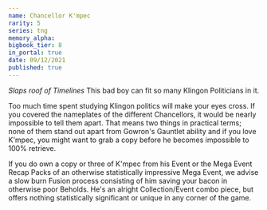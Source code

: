 ```yaml
---
name: Chancellor K'mpec
rarity: 5
series: tng
memory_alpha:
bigbook_tier: 8
in_portal: true
date: 09/12/2021
published: true
---
```


*Slaps roof of Timelines* This bad boy can fit so many Klingon Politicians in it.

Too much time spent studying Klingon politics will make your eyes cross. If you covered the nameplates of the different Chancellors, it would be nearly impossible to tell them apart. That means two things in practical terms; none of them stand out apart from Gowron's Gauntlet ability and if you love K'mpec, you might want to grab a copy before he becomes impossible to 100% retrieve.

If you do own a copy or three of K'mpec from his Event or the Mega Event Recap Packs of an otherwise statistically impressive Mega Event, we advise a slow burn Fusion process consisting of him saving your bacon in otherwise poor Beholds. He's an alright Collection/Event combo piece, but offers nothing statistically significant or unique in any corner of the game.
